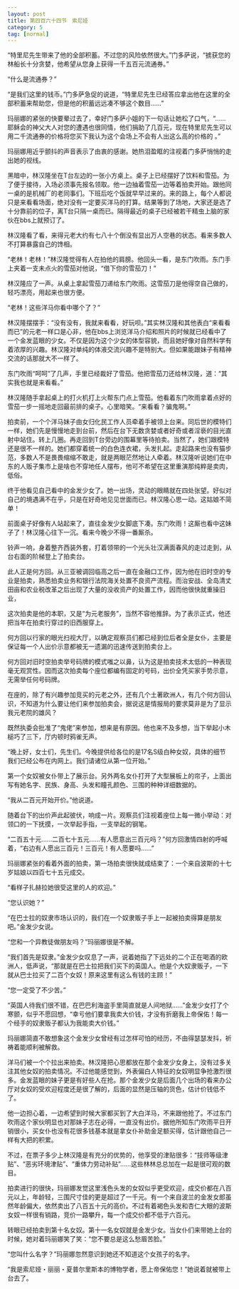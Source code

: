 ```yaml
---
layout: post
title: 第四百六十四节　索尼娅
category: 5
tag: [normal]
---
```


“特里尼先生带来了他的全部积蓄。不过您的风险依然很大。”门多萨说，“掳获您的林船长十分贪婪，他希望从您身上获得一千五百元流通券。”

“什么是流通券？”

“是我们这里的钱币。”门多萨急促的说道，“特里尼先生已经答应拿出他在这里的全部积蓄来帮助您，但是他的积蓄远远凑不够这个数目……”

玛丽娜的紧张的快要晕过去了，幸好门多萨小姐的下一句话让她松了口气，“……耶稣会的神父大人对您的遭遇也很同情，他们捐助了几百元，现在特里尼先生可以用二千流通券的价格将您买下我认为这个会场上不会有人出这么高的价格的 。”

玛丽娜用近乎颤抖的声音表示了由衷的感谢。她热泪盈眶的注视着门多萨悄悄的走出她的视线。

黑暗中，林汉隆坐在T台左边的一张小方桌上。桌子上已经摆好了饮料和雪茄。为了便于接待，入场必须事先报名领取。他一边抽着雪茄一边等着拍卖开始。跟他同一桌的是机械厂的老同事们。下班后吃个饭就早早过来的。来的路上，每个人都说只是来看看场面，绝对没有一定要买洋马的打算。结果等到了场地，大家还是选了十分靠前的位子，离T台只隔一桌而已。隔得最近的桌子已经被若干精虫上脑的家伙在bbs上就预订了。

林汉隆看了看，来得元老大约有七八十个倒没有显出万人空巷的状态。看来多数人不打算暴露自己的馋相。

“老林！老林！”林汉隆觉得有人在拍他的肩膀。他回头一看，是东门吹雨。东门手上夹着一支未点火的雪茄对他说，“借下你的雪茄刀！”

林汉隆应了一声。从桌上拿起雪茄刀递给东门吹雨。这雪茄刀是他得空自己做的，轻巧漂亮，用起来也很方便。

“老林！这些洋马你看中哪个了？”

林汉隆摆摆手：“没有没有，我就来看看，好玩呗。”其实林汉隆和其他表白“来看看而已”的元老一样口是心非，他在bbs上浏览洋马介绍和照片的时候就已经看中了一个金发蓝眼的少女。不仅是因为这个少女的体型容貌，而且她好像对自然科学有着浓厚的兴趣。林汉隆对单纯的体液交流兴趣不是特别大。但如果能跟妹子有精神交流的话那就大不一样了。

东门吹雨“呵呵”了几声，手里已经裁好了雪茄。他把雪茄刀还给林汉隆，道：“其实我也就是来看看。”

林汉隆随手拿起桌上的打火机打上火帮东门点上雪茄。他看着东门吹雨拿着点好的雪茄一步一摇地走回最前排的桌子。心里暗笑。“来看看？骗鬼啊。”

拍卖前，一个个洋马妹子由女归化民工作人员牵着手被领上台来。同后世的模特们一样，她们先是慢慢地走到台前，然后在台下无数贪婪或者好奇或者淫亵的目光直射中站住。转上几圈。再走回到T台旁边的围幕里等待拍卖。当然了，她们跟模特还是很不一样的。她们都穿着统一的白色连衣裙，头发扎起。走起路来也没有猫步范，多数人不是畏畏缩缩不敢走，就是两眼茫然地让人牵着。林汉隆听说她们在中东的人贩子集市上是啥也不穿地任人摆布，他可不希望在这里重演那纯粹是卖肉，低俗。

终于他看见自己看中的金发少女了。她一出场，灵动的眼睛就在四处张望。好似对自己的境遇满不在乎，只是在好奇地见见世面而已。林汉隆心思一动。这姑娘不简单！

前面桌子好像有人站起来了，直往金发少女脚底下凑。东门吹雨！这厮也看中这妹子了！林汉隆心往下一沉。看来今晚少不得一番厮杀。

铃声一响，身着整齐西装外套，打着领带的一个光头壮汉满面春风的走过走到，从台右面的阶梯登上了拍卖台。

此人正是何方回。从三亚被调回临高之后一直在金融口工作，因为他在旧时空的专业是拍卖，熟悉拍卖业务和银行法院海关处置不良资产流程。而治安战、全岛清丈田亩和农业税改革之后出现了大量的没收资产的处置工作，因而他很快就重操旧业，

这次拍卖是他的本职，又是“为元老服务”，当然不容他推辞。为了表示正式，他还把当年在拍卖行穿过的旧西服穿上。

何方回以行家的眼光扫视大厅，以确定观察员们都已经到位后者全是女仆，主要是保证每一个人出价示意都被无一遗漏的迅速传送到拍卖台上。

何方回对旧时空拍卖举号码牌的模式嗤之以鼻，认为这是拍卖技术太低的一种表现毫无观赏性。因而这次拍卖每个座位都编有固定的号码，出价全凭买家手势示意，无需举任何号码牌。

在座的，除了有兴趣参加竞买的元老之外，还有几个土著欧洲人，有几个何方回认识，不知道为什么要让他们来参加拍卖会，据说这是情报局的要求莫非是为了显示我元老院的雄风？

既然执委会批准了“鬼佬”来参加，想来是有原因。他也来不及多想，当下举起小木槌巧了三下，厅内顿时鸦雀无声。

“晚上好，女士们，先生们。今晚提供给各位的是17名S级白种女奴，具体的细节我们已经公布在内网上。我们请诸位从第一位开始。”

第一个女奴被女仆带上了展示台。另外两名女仆打开了大型展板上的帘子，上面出写有她名字、民族、身高、头发和瞳孔颜色、三围的种种详细数据的。

“我从二百元开始开价。”他说道。

随着台下的出价声此起彼伏，响成一片。观察员们注视着座位上每一微小举动：对领口的一下抚摸，一次举起手指，一支举起的钢笔。

“二百五十元……二百七十五元……有人愿意出三百元吗？”何方回激情四射的呼喊着，“右边有人愿出三百元！三百元！有人愿要吗……”

玛丽娜紧张的看着外面的拍卖，第一场拍卖很快就成结束了：一个来自波斯的十七岁姑娘以四百七十五元成交。

“看样子扎赫拉她很受这里的人的欢迎。”

“您认识她？”

“在巴士拉的奴隶市场认识的，我们在一个奴隶贩子手上一起被拍卖得算是朋友吧。”金发少女说。

“您和一个异教徒做朋友吗？”玛丽娜很是不解。

“我们首先是奴隶。”金发少女叹息了一声，说着她指了下远处的二个正在喝酒的欧洲人，低声说，“那就是在巴士拉把我们买下的英国人。他是个大奴隶贩子，一下就从巴士拉买了二百个女奴！原来这里有这么有钱的主顾！”

“您一定受了不少苦。”

“英国人待我们很不错，在巴巴利海盗手里简直就是人间地狱……”金发少女打了个寒颤，似乎不愿回想，“幸亏他们要拿我卖大价钱，才没有折磨我上帝保佑！每一个经手的奴隶贩子都认为我能卖大价钱。”

玛丽娜简直不敢想象这个金发少女曾经有过怎样可怕的经历，不由得瑟瑟发抖，祈祷着能顺利被解救。

洋马们被一个个拉出来拍卖。林汉隆把心思都放在那个金发少女身上，没有过多关注其他女奴的拍卖情况。不过他能感觉到，外表偏白人特征的女奴明显争抢激烈很多。金发蓝眼的妹子更是有好些人在抢。那个金发少女是后面几个出场的看来办公厅对女奴的受欢迎程度还是很了解的，后面的显然是压轴的货色，估计价钱低不了。

他一边担心着，一边希望到时候大家都买到了大白洋马，不来跟他抢了。不过东门吹雨这个家伙明显也对那妹子志在必得，一直没有出价。据他所知东门吹雨平日开销很小，买女仆也没有花很多钱基本就是拿女仆补助金足额买得，估计跟他自己一样有大把的积累。

不过，在票子多少上林汉隆是有充分的优势的，他享受的津贴很多：“技师等级津贴”、“恶劣环境津贴”、“重体力劳动补贴”……这些林林总总加在一起是很可观的数目。

拍卖进行的很快，玛丽娜发觉这里浅色头发的女奴似乎更受欢迎，成交价都在八百元以上，年龄轻，三围尺寸佳的更是超过了一千元。有一个来自波兰的金发女郎虽然年龄偏大，依然卖出了八百五十元的高价。不过有着褐色头发和杏仁大眼的波斯女奴一样很有销路，竞价一路攀升，每一个成交价都不低于六百元。

转眼已经拍卖到第十名女奴。第十一名女奴就是金发少女。当女仆们来带她上台的时候，她对着玛丽娜笑了笑：“您不要总是这么愁眉苦脸。”

“您叫什么名字？”玛丽娜忽然意识到她还不知道这个女孩子的名字。

“我是索尼娅・丽丽・夏普尔里斯本的博物学者，愿上帝保佑您！”她说着就被带上台去了。